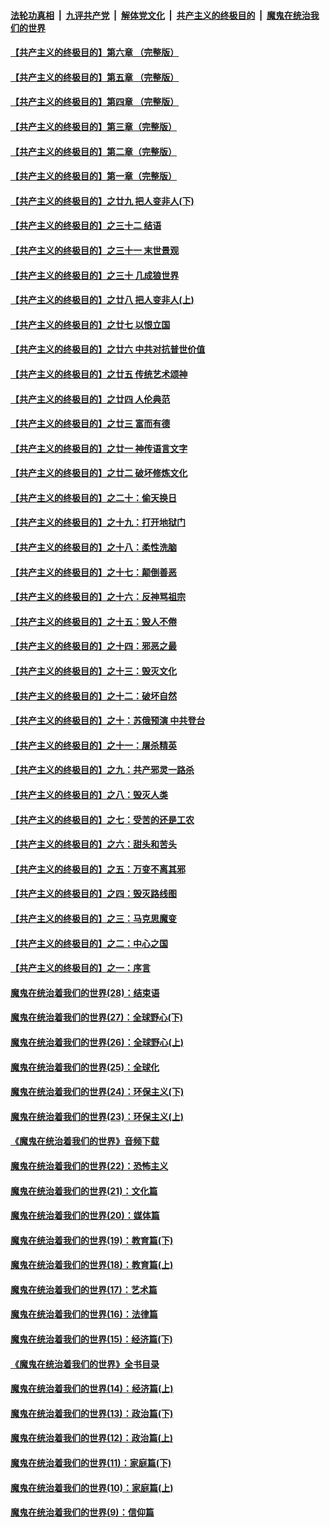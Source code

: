 ####  [法轮功真相](../../../../basic/blob/master/README.md?t=02211926) &nbsp;|&nbsp; [九评共产党](../../../../9ping.md/blob/master/README.md?t=02211926) &nbsp;|&nbsp; [解体党文化](../../../../jtdwh.md/blob/master/README.md?t=02211926)  &nbsp;|&nbsp; [共产主义的终极目的](../../../../gczydzjmd.md/blob/master/README.md?t=02211926) &nbsp;|&nbsp; [魔鬼在统治我们的世界](../../../../mgztzwmdsj.md/blob/master/README.md?t=02211926) 

#### [【共产主义的终极目的】第六章 （完整版）](../pages/nsc422/n11428913.md?t=02211926) 

#### [【共产主义的终极目的】第五章 （完整版）](../pages/nsc422/n11428912.md?t=02211926) 

#### [【共产主义的终极目的】第四章 （完整版）](../pages/nsc422/n11428907.md?t=02211926) 

#### [【共产主义的终极目的】第三章（完整版）](../pages/nsc422/n11428848.md?t=02211926) 

#### [【共产主义的终极目的】第二章（完整版）](../pages/nsc422/n11428831.md?t=02211926) 

#### [【共产主义的终极目的】第一章（完整版）](../pages/nsc422/n11417651.md?t=02211926) 

#### [【共产主义的终极目的】之廿九 把人变非人(下)](../pages/nsc422/n11344140.md?t=02211926) 

#### [【共产主义的终极目的】之三十二 结语](../pages/nsc422/n11360535.md?t=02211926) 

#### [【共产主义的终极目的】之三十一 末世景观](../pages/nsc422/n11351129.md?t=02211926) 

#### [【共产主义的终极目的】之三十 几成狼世界](../pages/nsc422/n11348280.md?t=02211926) 

#### [【共产主义的终极目的】之廿八 把人变非人(上)](../pages/nsc422/n11340492.md?t=02211926) 

#### [【共产主义的终极目的】之廿七 以恨立国](../pages/nsc422/n11336944.md?t=02211926) 

#### [【共产主义的终极目的】之廿六 中共对抗普世价值](../pages/nsc422/n11324785.md?t=02211926) 

#### [【共产主义的终极目的】之廿五 传统艺术颂神](../pages/nsc422/n11296396.md?t=02211926) 

#### [【共产主义的终极目的】之廿四 人伦典范](../pages/nsc422/n11296397.md?t=02211926) 

#### [【共产主义的终极目的】之廿三 富而有德](../pages/nsc422/n11283598.md?t=02211926) 

#### [【共产主义的终极目的】之廿一 神传语言文字](../pages/nsc422/n11263265.md?t=02211926) 

#### [【共产主义的终极目的】之廿二 破坏修炼文化](../pages/nsc422/n11245728.md?t=02211926) 

#### [【共产主义的终极目的】之二十：偷天换日](../pages/nsc422/n11238846.md?t=02211926) 

#### [【共产主义的终极目的】之十九：打开地狱门](../pages/nsc422/n11206376.md?t=02211926) 

#### [【共产主义的终极目的】之十八：柔性洗脑](../pages/nsc422/n11199994.md?t=02211926) 

#### [【共产主义的终极目的】之十七：颠倒善恶](../pages/nsc422/n11179782.md?t=02211926) 

#### [【共产主义的终极目的】之十六：反神骂祖宗](../pages/nsc422/n11166798.md?t=02211926) 

#### [【共产主义的终极目的】之十五：毁人不倦](../pages/nsc422/n11166792.md?t=02211926) 

#### [【共产主义的终极目的】之十四：邪恶之最](../pages/nsc422/n11150249.md?t=02211926) 

#### [【共产主义的终极目的】之十三：毁灭文化](../pages/nsc422/n11135227.md?t=02211926) 

#### [【共产主义的终极目的】之十二：破坏自然](../pages/nsc422/n11135214.md?t=02211926) 

#### [【共产主义的终极目的】之十：苏俄预演 中共登台](../pages/nsc422/n11118424.md?t=02211926) 

#### [【共产主义的终极目的】之十一：屠杀精英](../pages/nsc422/n11118442.md?t=02211926) 

#### [【共产主义的终极目的】之九：共产邪灵一路杀](../pages/nsc422/n11114139.md?t=02211926) 

#### [【共产主义的终极目的】之八：毁灭人类](../pages/nsc422/n11108503.md?t=02211926) 

#### [【共产主义的终极目的】之七：受苦的还是工农](../pages/nsc422/n11101809.md?t=02211926) 

#### [【共产主义的终极目的】之六：甜头和苦头](../pages/nsc422/n11096971.md?t=02211926) 

#### [【共产主义的终极目的】之五：万变不离其邪](../pages/nsc422/n11091285.md?t=02211926) 

#### [【共产主义的终极目的】之四：毁灭路线图](../pages/nsc422/n11086284.md?t=02211926) 

#### [【共产主义的终极目的】之三：马克思魔变](../pages/nsc422/n11061941.md?t=02211926) 

#### [【共产主义的终极目的】之二：中心之国](../pages/nsc422/n11047728.md?t=02211926) 

#### [【共产主义的终极目的】之一：序言](../pages/nsc422/n11086077.md?t=02211926) 

#### [魔鬼在统治着我们的世界(28)：结束语](../pages/nsc422/n10936246.md?t=02211926) 

#### [魔鬼在统治着我们的世界(27)：全球野心(下)](../pages/nsc422/n10928319.md?t=02211926) 

#### [魔鬼在统治着我们的世界(26)：全球野心(上)](../pages/nsc422/n10900318.md?t=02211926) 

#### [魔鬼在统治着我们的世界(25)：全球化](../pages/nsc422/n10788205.md?t=02211926) 

#### [魔鬼在统治着我们的世界(24)：环保主义(下)](../pages/nsc422/n10695307.md?t=02211926) 

#### [魔鬼在统治着我们的世界(23)：环保主义(上)](../pages/nsc422/n10688613.md?t=02211926) 

#### [《魔鬼在统治着我们的世界》音频下载](../pages/nsc422/n10635553.md?t=02211926) 

#### [魔鬼在统治着我们的世界(22)：恐怖主义](../pages/nsc422/n10614727.md?t=02211926) 

#### [魔鬼在统治着我们的世界(21)：文化篇](../pages/nsc422/n10597706.md?t=02211926) 

#### [魔鬼在统治着我们的世界(20)：媒体篇](../pages/nsc422/n10586579.md?t=02211926) 

#### [魔鬼在统治着我们的世界(19)：教育篇(下)](../pages/nsc422/n10564808.md?t=02211926) 

#### [魔鬼在统治着我们的世界(18)：教育篇(上)](../pages/nsc422/n10526970.md?t=02211926) 

#### [魔鬼在统治着我们的世界(17)：艺术篇](../pages/nsc422/n10499093.md?t=02211926) 

#### [魔鬼在统治着我们的世界(16)：法律篇](../pages/nsc422/n10485969.md?t=02211926) 

#### [魔鬼在统治着我们的世界(15)：经济篇(下)](../pages/nsc422/n10469975.md?t=02211926) 

#### [《魔鬼在统治着我们的世界》全书目录](../pages/nsc422/n10464261.md?t=02211926) 

#### [魔鬼在统治着我们的世界(14)：经济篇(上)](../pages/nsc422/n10457370.md?t=02211926) 

#### [魔鬼在统治着我们的世界(13)：政治篇(下)](../pages/nsc422/n10448270.md?t=02211926) 

#### [魔鬼在统治着我们的世界(12)：政治篇(上)](../pages/nsc422/n10444576.md?t=02211926) 

#### [魔鬼在统治着我们的世界(11)：家庭篇(下)](../pages/nsc422/n10440961.md?t=02211926) 

#### [魔鬼在统治着我们的世界(10)：家庭篇(上)](../pages/nsc422/n10435448.md?t=02211926) 

#### [魔鬼在统治着我们的世界(9)：信仰篇](../pages/nsc422/n10432159.md?t=02211926) 

